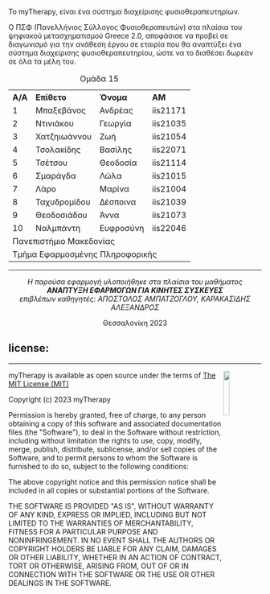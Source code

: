 Το myTherapy, είναι ένα σύστημα διαχείρισης φυσιοθεραπευτηρίων.

Ο ΠΣΦ (Πανελλήνιος Σύλλογος Φυσιοθεραπευτών) στα πλαίσια του ψηφιακού μετασχηματισμού Greece 2.0, αποφάσισε να προβεί σε διαγωνισμό για την ανάθεση έργου σε εταιρία που θα αναπτύξει ένα σύστημα διαχείρισης φυσιοθεραπευτηρίου, ώστε να το διαθέσει δωρεάν σε όλα τα μέλη του.

<table style="text-align: left; border-collapse: collapse; border: none; ">

  <caption>Ομάδα 15</caption>
    <tr>
        <th>A/A</th>
        <th>Επίθετο</th>
        <th>Όνομα</th>
        <th>ΑΜ</th>
    </tr>
    <tr>
        <td>1</td>
        <td>Μπαξεβάνος</td>
        <td>Ανδρέας</td>
        <td>iis21171</td>
    </tr>
     <tr>
        <td>2</td>
        <td>Ντινιάκου</td>
        <td>Γεωργία</td>
        <td>iis21035</td>
    </tr>
     <tr>
        <td>3</td>
        <td>Χατζηιωάννου</td>
        <td>Ζωή</td>
        <td>iis21054</td>
    </tr>
     <tr>
        <td>4</td>
        <td>Τσολακίδης</td>
        <td>Βασίλης</td>
        <td>iis22071</td>
    </tr>
     <tr>
        <td>5</td>
        <td>Τσέτσου</td>
        <td>Θεοδοσία</td>
        <td>iis21114</td>
    </tr>
     <tr>
        <td>6</td>
        <td>Σμαράγδα</td>
        <td>Λώλα</td>
        <td>iis21015</td>
    </tr>
     <tr>
        <td>7</td>
        <td>Λάρο</td>
        <td>Μαρίνα</td>
        <td>iis21004</td>
    </tr>
    <tr>
        <td>8</td>
        <td>Ταχυδρομίδου</td>
        <td>Δέσποινα</td>
        <td>iis21039</td>
    </tr>
    <tr>
        <td>9</td>
        <td>Θεοδοσιάδου</td>
        <td>Άννα</td>
        <td>iis21073</td>
    </tr>
    <tr>
        <td>10</td>
        <td>Ναλμπάντη</td>
        <td>Ευφροσύνη</td>
        <td>iis22046</td>
    </tr>
    <tr>
        <td colspan="5">Πανεπιστήμιο Μακεδονίας</td>
    </tr>
    <tr colspan="5">
        <td colspan="5">Τμήμα Εφαρμοσμένης Πληροφορικής</td>
    </tr>
</table>

<hr>
<p align="center"> <i> Η παρούσα εφαρμογή υλοποιήθηκε στα πλαίσια του μαθήματος
<br>
<b> ΑΝΑΠΤΥΞΗ ΕΦΑΡΜΟΓΩΝ ΓΙΑ ΚΙΝΗΤΕΣ ΣΥΣΚΕΥΕΣ </b>
<br>
επιβλέπων καθηγητές: ΑΠΟΣΤΟΛΟΣ ΑΜΠΑΤΖΟΓΛΟΥ, ΚΑΡΑΚΑΣΙΔΗΣ ΑΛΕΞΑΝΔΡΟΣ
 </i> </p>

<p align="center"> Θεσσαλονίκη 2023  </p>

<h2>license:</h2>
<hr>

<img align="right" width="15%" height="15%" src="https://i0.wp.com/opensource.org/wp-content/uploads/2009/08/osi_symbol_0.png">

<p> myTherapy is available as open source under the terms of <a href="https://github.com/RippleWave-Technologies/myTherapy/blob/master/LICENSE">The MIT License (MIT)</a></p>

<p>Copyright (c) 2023 myTherapy</p>

<p>Permission is hereby granted, free of charge, to any person obtaining a copy of this software and associated documentation files (the "Software"), to deal in the Software without restriction, including without limitation the rights to use, copy, modify, merge, publish, distribute, sublicense, and/or sell copies of the Software, and to permit persons to whom the Software is furnished to do so, subject to the following conditions:</p>

<p>The above copyright notice and this permission notice shall be included in all copies or substantial portions of the Software.</p>

<p>THE SOFTWARE IS PROVIDED "AS IS", WITHOUT WARRANTY OF ANY KIND, EXPRESS OR IMPLIED, INCLUDING BUT NOT LIMITED TO THE WARRANTIES OF MERCHANTABILITY, FITNESS FOR A PARTICULAR PURPOSE AND NONINFRINGEMENT. IN NO EVENT SHALL THE AUTHORS OR COPYRIGHT HOLDERS BE LIABLE FOR ANY CLAIM, DAMAGES OR OTHER LIABILITY, WHETHER IN AN ACTION OF CONTRACT, TORT OR OTHERWISE, ARISING FROM, OUT OF OR IN CONNECTION WITH THE SOFTWARE OR THE USE OR OTHER DEALINGS IN THE SOFTWARE.</p>
